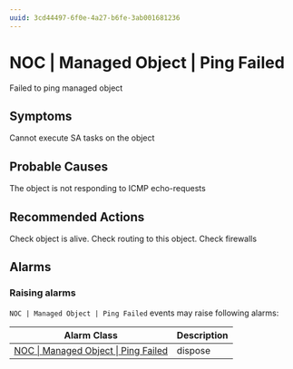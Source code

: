 ```yaml
---
uuid: 3cd44497-6f0e-4a27-b6fe-3ab001681236
---
```

# NOC | Managed Object | Ping Failed

Failed to ping managed object

## Symptoms

Cannot execute SA tasks on the object

## Probable Causes

The object is not responding to ICMP echo-requests

## Recommended Actions

Check object is alive. Check routing to this object. Check firewalls

## Alarms

### Raising alarms

`NOC | Managed Object | Ping Failed` events may raise following alarms:

| Alarm Class                                                                                                | Description |
| ---------------------------------------------------------------------------------------------------------- | ----------- |
| [NOC \| Managed Object \| Ping Failed](../../../alarm-classes-reference/noc/managed-object/ping-failed.md) | dispose     |
